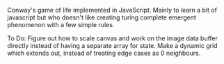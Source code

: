 Conway's game of life implemented in JavaScript. Mainly to learn a bit of javascript but who doesn't like creating turing complete emergent phenomenon with a few simple rules. 

To Do:
Figure out how to scale canvas and work on the image data buffer directly instead of having a separate array for state.
Make a dynamic grid which extends out, instead of treating edge cases as 0 neighbours.
